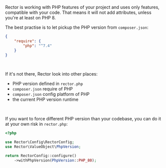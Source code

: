 Rector is working with PHP features of your project and uses only features, compatible with your code. That means it will not add attributes, unless you're at least on PHP 8.

The best practise is to let pickup the PHP version from `composer.json`:

```json
{
    "require": {
        "php": "^7.4"
    }
}
```

<br>

If it's not there, Rector look into other places:

* PHP version defined in `rector.php`
* `composer.json` require of PHP
* `composer.json` config platform of PHP
* the current PHP version runtime

<br>

If you want to force different PHP version than your codebase, you can do it at your own risk in `rector.php`:

```php
<?php

use Rector\Config\RectorConfig;
use Rector\ValueObject\PhpVersion;

return RectorConfig::configure()
    ->withPhpVersion(PhpVersion::PHP_80);
```

